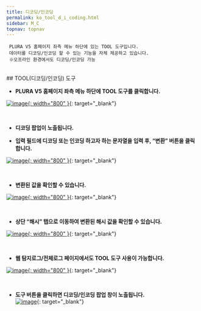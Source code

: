 ```yaml
---
title: 디코딩/인코딩
permalink: ko_tool_d_i_coding.html
sidebar: M_C
topnav: topnav
---
```


     PLURA V5 홈페이지 좌측 메뉴 하단에 있는 TOOL 도구입니다.
     데이터를 디코딩/인코딩 할 수 있는 기능을 자체 제공하고 있습니다.
     ※오프라인 환경에서도 디코딩/인코딩 가능

<br />
## TOOL(디코딩/인코딩) 도구

- **PLURA V5 홈페이지 좌측 메뉴 하단에 TOOL 도구를 클릭합니다.**

[![image](/docs/images/Manual/common/tool/1.png){: width="800" }](/docs/images/Manual/common/tool/1.png){: target="_blank"}

<br />

- **디코딩 팝업이 노출됩니다.**

- **입력 필드에 디코딩 또는 인코딩 하고자 하는 문자열을 입력 후, “변환” 버튼을 클릭합니다.**  

[![image](/docs/images/Manual/common/tool/2.png){: width="800" }](/docs/images/Manual/common/etc/2.png){: target="_blank"}

<br />

- **변환된 값을 확인할 수 있습니다.**   

[![image](/docs/images/Manual/common/tool/3.png){: width="800" }](/docs/images/Manual/common/etc/3.png){: target="_blank"}

<br />

- **상단 “해시” 탭으로 이동하여 변환된 해시 값을 확인할 수 있습니다.**   

[![image](/docs/images/Manual/common/tool/4.png){: width="800" }](/docs/images/Manual/common/etc/4.png){: target="_blank"}

<br />

- **웹 탐지로그/전체로그 페이지에서도 TOOL 도구 사용이 가능합니다.**   

[![image](/docs/images/Manual/common/tool/5.png){: width="800" }](/docs/images/Manual/common/etc/5.png){: target="_blank"}

<br />

- **도구 버튼을 클릭하면 디코딩/인코딩 팝업 창이 노출됩니다.**   
[![image](/docs/images/Manual/common/tool/6.png)](/docs/images/Manual/common/etc/6.png){: target="_blank"}